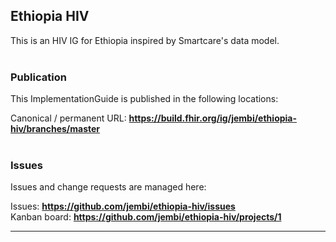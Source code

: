 Ethiopia HIV
---
This is an HIV IG for Ethiopia inspired by Smartcare's data model.
<br> </br>
###
### Publication
This ImplementationGuide is published in the following locations:

Canonical / permanent URL: __https://build.fhir.org/ig/jembi/ethiopia-hiv/branches/master__
<br> </br>

### Issues
Issues and change requests are managed here:  

Issues:  __https://github.com/jembi/ethiopia-hiv/issues__  
Kanban board:  __https://github.com/jembi/ethiopia-hiv/projects/1__  

---
